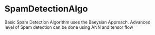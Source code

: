 # SpamDetectionAlgo

Basic Spam Detection Algorithm uses the Baeysian Approach. Advanced level of Spam detection can be done using ANN and tensor flow
